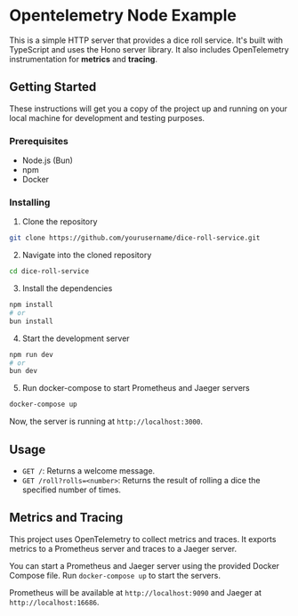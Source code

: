 # Opentelemetry Node Example

This is a simple HTTP server that provides a dice roll service. It's built with TypeScript and uses the Hono server library. It also includes OpenTelemetry instrumentation for **metrics** and **tracing**.

## Getting Started

These instructions will get you a copy of the project up and running on your local machine for development and testing purposes.

### Prerequisites

- Node.js (Bun)
- npm
- Docker

### Installing

1. Clone the repository

```sh
git clone https://github.com/yourusername/dice-roll-service.git
```

2. Navigate into the cloned repository

```sh
cd dice-roll-service
```
3. Install the dependencies

```sh
npm install
# or
bun install
```

4. Start the development server

```sh
npm run dev
# or
bun dev
```

5. Run docker-compose to start Prometheus and Jaeger servers

```sh
docker-compose up
```


Now, the server is running at `http://localhost:3000`.

## Usage

- `GET /`: Returns a welcome message.
- `GET /roll?rolls=<number>`: Returns the result of rolling a dice the specified number of times.

## Metrics and Tracing

This project uses OpenTelemetry to collect metrics and traces. It exports metrics to a Prometheus server and traces to a Jaeger server.

You can start a Prometheus and Jaeger server using the provided Docker Compose file. Run `docker-compose up` to start the servers.

Prometheus will be available at `http://localhost:9090` and Jaeger at `http://localhost:16686`.
